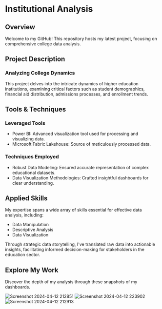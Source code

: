 # Institutional Analysis

## Overview
Welcome to my GitHub! This repository hosts my latest project, focusing on comprehensive college data analysis. 

## Project Description
### Analyzing College Dynamics
This project delves into the intricate dynamics of higher education institutions, examining critical factors such as student demographics, financial aid distribution, admissions processes, and enrollment trends.

## Tools & Techniques
### Leveraged Tools
- Power BI: Advanced visualization tool used for processing and visualizing data.
- Microsoft Fabric Lakehouse: Source of meticulously processed data.

### Techniques Employed
- Robust Data Modeling: Ensured accurate representation of complex educational datasets.
- Data Visualization Methodologies: Crafted insightful dashboards for clear understanding.

## Applied Skills
My expertise spans a wide array of skills essential for effective data analysis, including:
- Data Manipulation
- Descriptive Analysis
- Data Visualization

Through strategic data storytelling, I've translated raw data into actionable insights, facilitating informed decision-making for stakeholders in the education sector.

## Explore My Work
Discover the depth of my analysis through these snapshots of my dashboards.

![Screenshot 2024-04-12 212851](https://github.com/mohita98/Insititutional-Analysis/assets/77202377/096258e4-0bc3-40a3-8598-9fcd88c84546)
![Screenshot 2024-04-12 223902](https://github.com/mohita98/Insititutional-Analysis/assets/77202377/be865f26-fa42-41f6-a616-e67a95ecec44)
![Screenshot 2024-04-12 212913](https://github.com/mohita98/Insititutional-Analysis/assets/77202377/4de6f30d-b03b-41df-99f0-ec784fc1e6c2)
